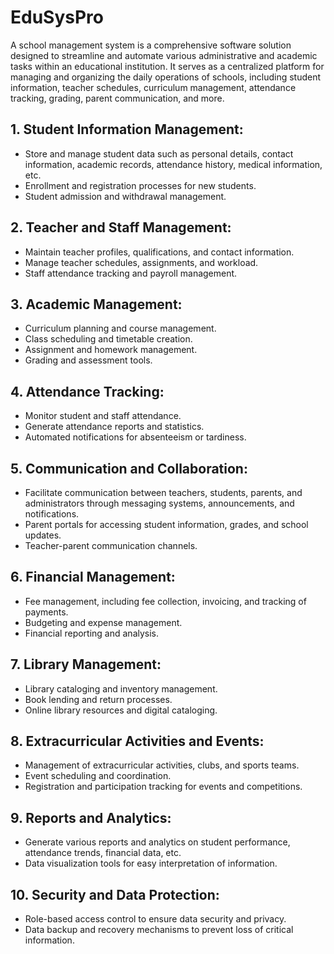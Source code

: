 # EduSysPro

A school management system is a comprehensive software solution designed to streamline and automate various administrative and academic tasks within an educational institution. It serves as a centralized platform for managing and organizing the daily operations of schools, including student information, teacher schedules, curriculum management, attendance tracking, grading, parent communication, and more.

## 1. Student Information Management:
- Store and manage student data such as personal details, contact information, academic records, attendance history, medical information, etc.
- Enrollment and registration processes for new students.
- Student admission and withdrawal management.

## 2. Teacher and Staff Management:
- Maintain teacher profiles, qualifications, and contact information.
- Manage teacher schedules, assignments, and workload.
- Staff attendance tracking and payroll management.

## 3. Academic Management:
- Curriculum planning and course management.
- Class scheduling and timetable creation.
- Assignment and homework management.
- Grading and assessment tools.

## 4. Attendance Tracking:
- Monitor student and staff attendance.
- Generate attendance reports and statistics.
- Automated notifications for absenteeism or tardiness.

## 5. Communication and Collaboration:
- Facilitate communication between teachers, students, parents, and administrators through messaging systems, announcements, and notifications.
- Parent portals for accessing student information, grades, and school updates.
- Teacher-parent communication channels.

## 6. Financial Management:
- Fee management, including fee collection, invoicing, and tracking of payments.
- Budgeting and expense management.
- Financial reporting and analysis.

## 7. Library Management:
- Library cataloging and inventory management.
- Book lending and return processes.
- Online library resources and digital cataloging.

## 8. Extracurricular Activities and Events:
- Management of extracurricular activities, clubs, and sports teams.
- Event scheduling and coordination.
- Registration and participation tracking for events and competitions.

## 9. Reports and Analytics:
- Generate various reports and analytics on student performance, attendance trends, financial data, etc.
- Data visualization tools for easy interpretation of information.

## 10. Security and Data Protection:
- Role-based access control to ensure data security and privacy.
- Data backup and recovery mechanisms to prevent loss of critical information.